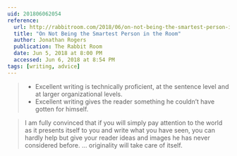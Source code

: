 ```yaml
---
uid: 201806062054
reference: 
  url: http://rabbitroom.com/2018/06/on-not-being-the-smartest-person-in-the-room/
  title: "On Not Being the Smartest Person in the Room"
  author: Jonathan Rogers
  publication: The Rabbit Room
  date: Jun 5, 2018 at 8:00 PM
  accessed: Jun 6, 2018 at 8:54 PM
tags: [writing, advice]
---
```


> - Excellent writing is technically proficient, at the sentence level and at larger organizational levels.
> - Excellent writing gives the reader something he couldn’t have gotten for himself.

> I am fully convinced that if you will simply pay attention to the world as it presents itself to you and write what you have seen, you can hardly help but give your reader ideas and images he has never considered before. … originality will take care of itself.
